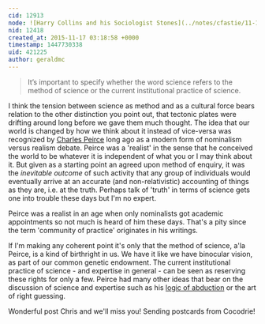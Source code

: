 ```yaml
---
cid: 12913
node: ![Harry Collins and his Sociologist Stones](../notes/cfastie/11-17-2015/harry-collins-and-his-sociologist-stones)
nid: 12418
created_at: 2015-11-17 03:18:58 +0000
timestamp: 1447730338
uid: 421225
author: geraldmc
---
```


> It’s important to specify whether the word science refers to the method of science or the current institutional practice of science.

I think the tension between science as method and as a cultural force bears relation to the other distinction you point out, that tectonic plates were drifting around long before we gave them much thought. The idea that our world is changed by how we think about it instead of vice-versa was recognized by [Charles Peirce](https://en.wikipedia.org/wiki/Charles_Sanders_Peirce) long ago as a modern form of nominalism versus realism debate. Peirce was a 'realist' in the sense that he conceived the world to be whatever it is independent of what you or I may think about it. But given as a starting point an agreed upon method of enquiry, it was the *inevitable outcome* of such activity that any group of individuals would eventually arrive at an accurate (and non-relativistic) accounting of things as they are, i.e. at the truth. Perhaps talk of 'truth' in terms of science gets one into trouble these days but I'm no expert.  

Peirce was a realist in an age when only nominalists got academic appointments so not much is heard of him these days. That's a pity since the term 'community of practice' originates in his writings.

If I'm making any coherent point it's only that the method of science, a'la Peirce, is a kind of birthright in us. We have it like we have binocular vision, as part of our common genetic endowment.  The current institutional practice of science - and expertise in general - can be seen as reserving these rights for only a few. Peirce had many other ideas that bear on the discussion of science and expertise such as his [logic of abduction](https://en.wikipedia.org/wiki/Abductive_reasoning) or the art of right guessing.

Wonderful post Chris and we'll miss you! Sending postcards from Cocodrie!
